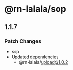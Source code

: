 # @rn-lalala/sop

## 1.1.7

### Patch Changes

- sop
- Updated dependencies
  - @rn-lalala/upload@1.0.2
